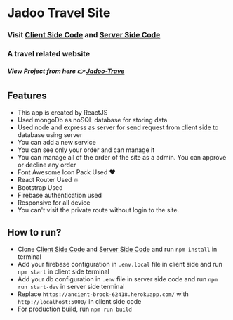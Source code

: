 # Jadoo Travel Site

### Visit [Client Side Code](https://github.com/programming-hero-web-course1/tourism-or-delivery-website-client-side-jbmakib) and [Server Side Code](https://github.com/programming-hero-web-course1/tourism-or-delivery-website-server-side-jbmakib)

### A travel related website

##### View Project from here 👉 [Jadoo-Trave](https://jadoo-mern.web.app/)

## Features

-   This app is created by ReactJS
-   Used mongoDb as noSQL database for storing data
-   Used node and express as server for send request from client side to database using server
-   You can add a new service
-   You can see only your order and can manage it
-   You can manage all of the order of the site as a admin. You can approve or decline any order
-   Font Awesome Icon Pack Used ❤
-   React Router Used 🔥
-   Bootstrap Used
-   Firebase authentication used
-   Responsive for all device
-   You can't visit the private route without login to the site.

## How to run?

-   Clone [Client Side Code](https://github.com/programming-hero-web-course1/tourism-or-delivery-website-client-side-jbmakib) and [Server Side Code](https://github.com/programming-hero-web-course1/tourism-or-delivery-website-server-side-jbmakib) and run `npm install` in terminal
-   Add your firebase configuration in `.env.local` file in client side and run `npm start` in client side terminal
-   Add your db configuration in `.env` file in server side code and run `npm run start-dev` in server side terminal
-   Replace `https://ancient-brook-62418.herokuapp.com/` with `http://localhost:5000/` in client side code
-   For production build, run `npm run build`
